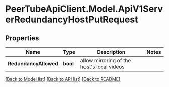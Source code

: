 # PeerTubeApiClient.Model.ApiV1ServerRedundancyHostPutRequest

## Properties

Name | Type | Description | Notes
------------ | ------------- | ------------- | -------------
**RedundancyAllowed** | **bool** | allow mirroring of the host&#39;s local videos | 

[[Back to Model list]](../README.md#documentation-for-models) [[Back to API list]](../README.md#documentation-for-api-endpoints) [[Back to README]](../README.md)

